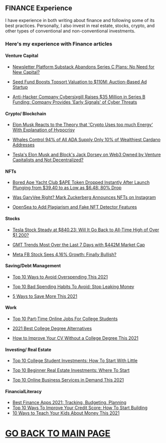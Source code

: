 ## FINANCE Experience


I have experience in both writing
about finance and following some of
its best practices. Personally, I also
invest in real estate, stocks, crypto,
and other types of conventional and
non-conventional investments.

### Here's my experience with Finance articles

#### Venture Capital

- [Newsletter Platform Substack Abandons Series C Plans: No Need
for New Capital?](https://www.techtimes.com/articles/275985/20220527/newsletter-platform-substack-abandons-series-c-plans-no-need-for-new-capital.htm)

- [Seed Fund Boosts Topsort Valuation to $110M: Auction-Based Ad Startup](https://www.techtimes.com/articles/272834/20220310/seed-fund-boosts-topsort-valuation-110m-auction-based-ad-startup.htm)

- [Anti-Hacker Company Cybersixgill Raises $35 Million in Series B Funding: Company Provides 'Early Signals' of Cyber Threats](https://www.techtimes.com/articles/272837/20220310/anti-hacker-company-cybersixgill-raises-35-million-series-b-funding.htm)

#### Crypto/ Blockchain

- [Elon Musk Reacts to the Theory that 'Crypto Uses too much Energy' With Explanation of Hypocrisy](https://www.techtimes.com/articles/259727/20210430/elon-musk-reacts-to-theory-that-crypto-uses-too-much-energy-with-explanation-of-hypocrisy.htm)

- [Whales Control 94% of All ADA Supply Only 10% of Wealthiest Cardano Addresses](https://cardanofeed.com/whales-control-94-of-all-ada-supply-only-10-of-wealthiest-cardano-addresses-27631.html)

- [Tesla's Elon Musk and Block's Jack Dorsey on Web3 Owned by Venture Capitalists and Not Decentralized?](https://www.techtimes.com/articles/270569/20220114/breaking-harmony-shard-0-stopped-working-7-hours-multiple-propagation.htm)

#### NFTs

- [Bored Ape Yacht Club $APE Token Dropped Instantly After Launch Plunging from $39.40 to as Low as $6.48: 80% Drop](https://www.techvisibility.com/2021/04/30/metahashs-decentralization-is-making-a-move/)

- [Was GaryVee Right? Mark Zuckerberg Announces NFTs on Instagram](https://www.techvisibility.com/2021/04/30/metahashs-decentralization-is-making-a-move/)

- [OpenSea to Add Plagiarism and Fake NFT Detector Features](https://www.techvisibility.com/2021/04/30/metahashs-decentralization-is-making-a-move/)

#### Stocks

- [Tesla Stock Steady at $840.23: Will It Go Back to All-Time High of Over $1,200?](https://www.techtimes.com/articles/273118/20220317/tesla-stock-steady-at-840-23-will-it-go-back-to-all-time-high-of-over-1-200.htm)

- [GMT Trends Most Over the Last 7 Days with $442M Market Cap](https://www.techtimes.com/articles/273118/20220317/tesla-stock-steady-at-840-23-will-it-go-back-to-all-time-high-of-over-1-200.htm)
- [Meta FB Stock Sees 4.16% Growth: Finally Bullish?](https://www.techtimes.com/articles/273260/20220321/meta-fb-stock-sees-4-16-growth-finally-bullish.htm)

#### Saving/Debt Management

- [Top 10 Ways to Avoid Overspending This 2021](https://www.reviewer.today/2021/04/17/top-10-ways-to-avoid-overspending-this-2021/)

- [Top 10 Bad Spending Habits To Avoid: Stop Leaking Money](https://www.10best.cc/top-10-bad-spending-habits-to-avoid-stop-leaking-money/)

- [5 Ways to Save More This 2021](https://www.reviewer.today/2021/04/17/5-ways-to-save-more-this-2021/)

#### Work

- [Top 10 Part-Time Online Jobs For College Students](https://www.10best.cc/top-10-part-time-online-jobs-for-college-students/)

- [2021 Best College Degree Alternatives](https://www.reviewer.today/2021/04/17/2021-best-college-degree-alternatives/)

- [How to Improve Your CV Without a College Degree This 2021](https://www.reviewer.today/2021/04/17/how-to-improve-your-cv-without-a-college-degree-this-2021/)

#### Investing/ Real Estate

- [Top 10 College Student Investments: How To Start With Little](https://www.10best.cc/top-10-college-student-investments-how-to-start-with-little/)

- [Top 10 Beginner Real Estate Investments: Where To Start](https://www.10best.cc/top-10-beginner-real-estate-investments-where-to-start/)

- [Top 10 Online Business Services in Demand This 2021](https://www.reviewer.today/2021/04/17/top-10-online-business-services-in-demand-this-2021/)

#### FinancialLiteracy

- [Best Finance Apps 2021: Tracking, Budgeting, Planning](https://www.reviewer.today/2021/04/17/best-finance-apps-2021-tracking-budgeting-planning/)
- [Top 10 Ways To Improve Your Credit Score: How To Start Building](https://www.10best.cc/top-10-ways-to-improve-your-credit-score-how-to-start-building/)
- [10 Ways to Teach Your Kids About Money This 2021](https://www.reviewer.today/2021/04/17/10-ways-to-teach-your-kids-about-money-this-2021/)


# [GO BACK TO MAIN PAGE](https://writerzzub.github.io/)

